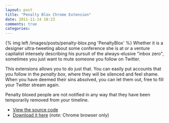 ```yaml
---
layout: post
title: "Penalty Blox Chrome Extension"
date: 2011-11-14 18:23
comments: true
categories: 
---
```


{% img left /images/posts/penalty-blox.png 'PenaltyBlox' %}
Whether it is a designer ultra-tweeting about some conference she is at or a venture capitalist intensely describing his pursuit of the always-elusive "inbox zero", sometimes you just want to mute someone you follow on Twitter.

This extensions allows you to do just that.
You can easily put accounts that you follow in the *penalty box*, where they will be silenced and feel shame.
When you have deemed their sins absolved, you can let them out, free to fill your Twitter stream again.

Penalty bloxed people are not notified in any way that they have been temporarily removed from your timeline.

- [View the source code](https://github.com/jeffreyiacono/penalty-blox)
- [Download it here](https://chrome.google.com/webstore/detail/ajoigckelmnkcjajbeinpkmbndeiokdg) (*note:* Chrome browser only)
